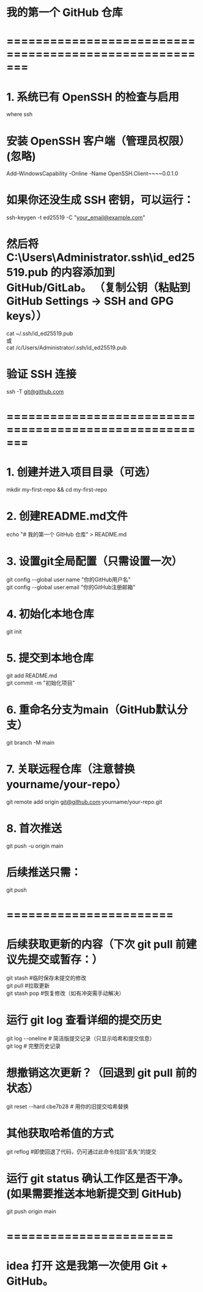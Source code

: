 # 我的第一个 GitHub 仓库

# =======================================================
# 1. 系统已有 OpenSSH 的检查与启用
where ssh  

# 安装 OpenSSH 客户端（管理员权限） (忽略)
Add-WindowsCapability -Online -Name OpenSSH.Client~~~~0.0.1.0  

# 如果你还没生成 SSH 密钥，可以运行：
ssh-keygen -t ed25519 -C "your_email@example.com"  

# 然后将 C:\Users\Administrator\.ssh\id_ed25519.pub 的内容添加到 GitHub/GitLab。 （复制公钥（粘贴到 GitHub Settings → SSH and GPG keys））
cat ~/.ssh/id_ed25519.pub  
或  
cat /c/Users/Administrator/.ssh/id_ed25519.pub  

# 验证 SSH 连接
ssh -T git@github.com  

# =======================================================
# 1. 创建并进入项目目录（可选）
mkdir my-first-repo && cd my-first-repo  

# 2. 创建README.md文件
echo "# 我的第一个 GitHub 仓库" > README.md  

# 3. 设置git全局配置（只需设置一次）
git config --global user.name "你的GitHub用户名"  
git config --global user.email "你的GitHub注册邮箱"  

# 4. 初始化本地仓库
git init  

# 5. 提交到本地仓库
git add README.md  
git commit -m "初始化项目"  

# 6. 重命名分支为main（GitHub默认分支）  
git branch -M main  

# 7. 关联远程仓库（注意替换yourname/your-repo）   
git remote add origin git@github.com:yourname/your-repo.git  

# 8. 首次推送
git push -u origin main  

# 后续推送只需：
git push  





# =======================

# 后续获取更新的内容（下次 git pull 前建议先提交或暂存：）
git stash        #临时保存未提交的修改  
git pull         #拉取更新  
git stash pop    #恢复修改（如有冲突需手动解决）  


# 运行 git log 查看详细的提交历史
git log --oneline  # 简洁版提交记录（只显示哈希和提交信息）  
git log # 完整历史记录  
# 想撤销这次更新？（回退到 git pull 前的状态）
git reset --hard cbe7b28  # 用你的旧提交哈希替换  

#  其他获取哈希值的方式
git reflog #即使回退了代码，仍可通过此命令找回“丢失”的提交  

# 运行 git status 确认工作区是否干净。(如果需要推送本地新提交到 GitHub)
git push origin main  


# =======================
# idea 打开 这是我第一次使用 Git + GitHub。



